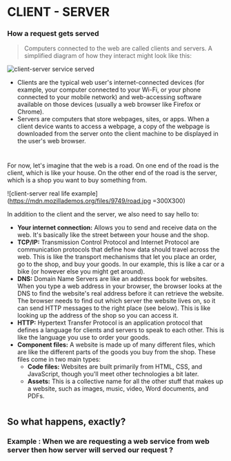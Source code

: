 # CLIENT - SERVER

### How a request gets served
> Computers connected to the web are called clients and servers. A simplified diagram of how they interact might look like this:

![client-server service served](https://mdn.mozillademos.org/files/8973/Client-server.jpg)

>
* Clients are the typical web user's internet-connected devices (for example, your computer connected to your Wi-Fi, or your phone connected to your mobile network) and web-accessing software available on those devices (usually a web browser like Firefox or Chrome).
* Servers are computers that store webpages, sites, or apps. When a client device wants to access a webpage, a copy of the webpage is downloaded from the server onto the client machine to be displayed in the user's web browser.

#

For now, let's imagine that the web is a road. On one end of the road is the client, which is like your house. On the other end of the road is the server, which is a shop you want to buy something from.

![client-server real life example](https://mdn.mozillademos.org/files/9749/road.jpg =300X300)

In addition to the client and the server, we also need to say hello to:

* **Your internet connection:** Allows you to send and receive data on the web. It's basically like the street between your house and the shop.
* **TCP/IP:** Transmission Control Protocol and Internet Protocol are communication protocols that define how data should travel across the web. This is like the transport mechanisms that let you place an order, go to the shop, and buy your goods. In our example, this is like a car or a bike (or however else you might get around).
* **DNS:** Domain Name Servers are like an address book for websites. When you type a web address in your browser, the browser looks at the DNS to find the website's real address before it can retrieve the website. The browser needs to find out which server the website lives on, so it can send HTTP messages to the right place (see below). This is like looking up the address of the shop so you can access it.
* **HTTP:** Hypertext Transfer Protocol is an application protocol that defines a language for clients and servers to speak to each other. This is like the language you use to order your goods.
* **Component files:** A website is made up of many different files, which are like the different parts of the goods you buy from the shop. These files come in two main types:
  * **Code files:** Websites are built primarily from HTML, CSS, and JavaScript, though you'll meet other technologies a bit later.
  * **Assets:** This is a collective name for all the other stuff that makes up a website, such as images, music, video, Word documents, and PDFs.

#

## So what happens, exactly?
### Example : When we are requesting a web service from web server then how server will served our request ?

